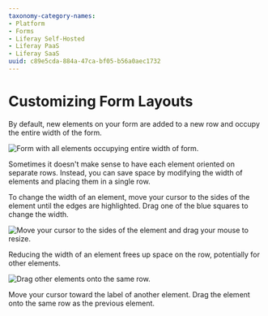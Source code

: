 ```yaml
---
taxonomy-category-names:
- Platform
- Forms
- Liferay Self-Hosted
- Liferay PaaS
- Liferay SaaS
uuid: c89e5cda-884a-47ca-bf05-b56a0aec1732
---
```

# Customizing Form Layouts

By default, new elements on your form are added to a new row and occupy the entire width of the form. 

![Form with all elements occupying entire width of form.](customizing-form-layouts/images/01.png)

Sometimes it doesn't make sense to have each element oriented on separate rows. Instead, you can save space by modifying the width of elements and placing them in a single row.

To change the width of an element, move your cursor to the sides of the element until the edges are highlighted. Drag one of the blue squares to change the width.

![Move your cursor to the sides of the element and drag your mouse to resize.](customizing-form-layouts/images/02.png)

Reducing the width of an element frees up space on the row, potentially for other elements.

![Drag other elements onto the same row.](customizing-form-layouts/images/03.png)

Move your cursor toward the label of another element. Drag the element onto the same row as the previous element.
